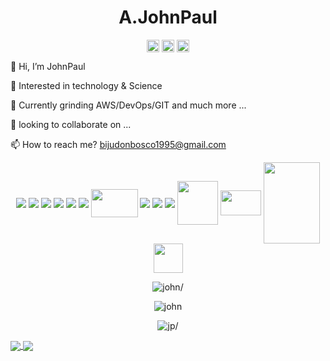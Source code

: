 <p align="center"> <h1 align="center"> A.JohnPaul</h1></p>
<p align="center">
	<a href="https://github.com/john-s21" target="_blank"><img align="center" src="https://cdn.jsdelivr.net/npm/bootstrap-icons@1.8.1/icons/github.svg" alt="JohnPaul A" height="20" width="20" /></a>
	<a href="https://discordapp.com/users/534727594764140560" target="_blank"><img align="center" src="https://cdn.jsdelivr.net/npm/bootstrap-icons@1.8.1/icons/discord.svg" alt="JohnPaul Ar" height="20" width="20" /></a>
	<a href="https://mail.google.com/mail/?view=cm&amp;fs=1&amp;to=bijudonbosco1995@gmail.com" target="_blank" bis_skin_checked="1"><img align="center" src="https://cdn.jsdelivr.net/npm/bootstrap-icons@1.8.1/icons/google.svg" alt="JohnPaul A" height="20" width="20" /></a>
</p>

👋 Hi, I’m JohnPaul

👀 Interested in technology & Science

🌱 Currently grinding AWS/DevOps/GIT and much more ...

💞️ looking to collaborate on ...

📫 How to reach me? bijudonbosco1995@gmail.com

<p align="center">
	<a><img align="center" src="https://img.icons8.com/color/48/000000/git.png" /></a>
	<a><img align="center" src="https://img.icons8.com/color/48/000000/docker.png" /></a>
	<a><img align="center" src="https://img.icons8.com/color/48/000000/tomcat.png" /></a>
	<a><img align="center" src="https://img.icons8.com/color/48/000000/pycharm.png" /></a>
	<a><img align="center" src="https://img.icons8.com/color/48/000000/jenkins.png" /></a>
	<a><img align="center" src="https://img.icons8.com/color/48/000000/terraform.png" /></a>
	<a><img align="center" height="45" width="75" src="https://www.pinclipart.com/picdir/big/129-1298432_splunk-icon-free-png-and-svg-download-carnival.png" /></a>
	<a><img align="center" src="https://img.icons8.com/color/48/000000/prometheus-app.png" /></a>
	<a><img align="center" src="https://img.icons8.com/color/48/000000/amazon-web-services.png" /></a>
	<a><img align="center" src="https://img.icons8.com/color/48/000000/visual-studio-code-2019.png" /></a>
	<a><img align="center" height="70" width="65" src="https://img.icons8.com/color/48/000000/django.png" /></a>
	<a><img align="center" height="40" width="65" src="https://seeklogo.com/images/M/maven-logo-5A9B272A6E-seeklogo.com.png" /></a>
	<a><img align="center" height="130" width="90" src="https://www.sonarqube.org/assets/logo-31ad3115b1b4b120f3d1efd63e6b13ac9f1f89437f0cf6881cc4d8b5603a52b4.svg" /></a>
	<a><img align="center" height="47" width="47" src="https://digital.ai/sites/default/files/pictures/styles/maxwidth_300/public/pt_logos/NexusRepo_Icon.png?itok=ERx7P7n2" ></a>
</p>

<p align="center">
	<img src=https://github-readme-stats.vercel.app/api?username=john-s21&show_icons=true&locale=en&custom_title=GitHub+Status=(JOHN)&theme=highcontrast&include_all_commits=true&count_private=true&border_color=006BFB bg_color=DEG,FFFFFF,979A9C,2AA9F1&text_color=000000&title_color=3D02CE& alt=john/>
</p>

<p align="center"><img src=https://komarev.com/ghpvc/?username=john-s21&color=yellowgreen&style=plastic&label=PROFILE+VIEWS alt=john /></p>

<p align="center">
	<img src=https://github-readme-stats.vercel.app/api/top-langs/?username=john-s21&langs_count=8&layout=compact&theme=vision-friendly-dark&border_color=006BFB alt=jp/>
</p>

<a href="https://github.com/john-s21/my-app">
  	<img align="center" src="https://github-readme-stats.vercel.app/api/pin/?username=john-s21&show_owner=john-s21&repo=my-app&theme=merko&border_color=FA3E06" />
</a>
<a href="https://github.com/john-s21/Django-Web-App">
  	<img align="center" src="https://github-readme-stats.vercel.app/api/pin/?username=john-s21&repo=Django-Web-App&show_owner&theme=merko&border_color=FA3E06" />
</a>

<!---<p align="center">
	<img align="center" src="https://github-readme-stats.vercel.app/api/pin/?username=john-s21&show_owner=john-s21&repo=john-s21&theme=merko" />
</p>--->



<!---
john-s21/john-s21 is a ✨ special ✨ repository because its `README.md` (this file) appears on your GitHub profile.
You can click the Preview link to take a look at your changes.
--->
